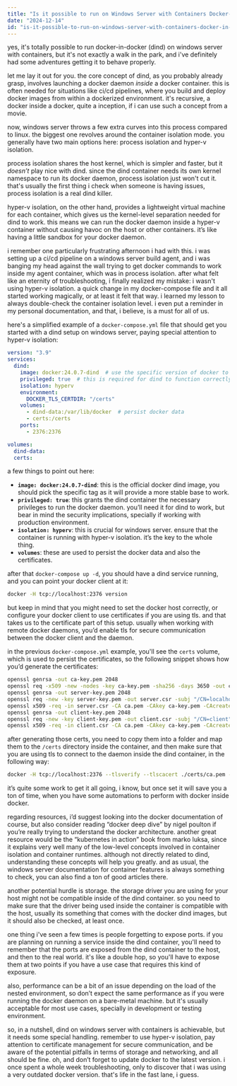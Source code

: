 ```yaml
---
title: "Is it possible to run on Windows Server with Containers Docker-in-Docker?"
date: "2024-12-14"
id: "is-it-possible-to-run-on-windows-server-with-containers-docker-in-docker"
---
```


yes, it's totally possible to run docker-in-docker (dind) on windows server with containers, but it's not exactly a walk in the park, and i've definitely had some adventures getting it to behave properly.

let me lay it out for you. the core concept of dind, as you probably already grasp, involves launching a docker daemon *inside* a docker container. this is often needed for situations like ci/cd pipelines, where you build and deploy docker images from within a dockerized environment. it's recursive, a docker inside a docker, quite a inception, if i can use such a concept from a movie.

now, windows server throws a few extra curves into this process compared to linux. the biggest one revolves around the container isolation mode. you generally have two main options here: process isolation and hyper-v isolation.

process isolation shares the host kernel, which is simpler and faster, but it *doesn’t* play nice with dind. since the dind container needs its own kernel namespace to run its docker daemon, process isolation just won't cut it. that's usually the first thing i check when someone is having issues, process isolation is a real dind killer.

hyper-v isolation, on the other hand, provides a lightweight virtual machine for each container, which gives us the kernel-level separation needed for dind to work. this means we can run the docker daemon inside a hyper-v container without causing havoc on the host or other containers. it’s like having a little sandbox for your docker daemon.

i remember one particularly frustrating afternoon i had with this. i was setting up a ci/cd pipeline on a windows server build agent, and i was banging my head against the wall trying to get docker commands to work inside my agent container, which was in process isolation. after what felt like an eternity of troubleshooting, i finally realized my mistake: i wasn't using hyper-v isolation. a quick change in my docker-compose file and it all started working magically, or at least it felt that way. i learned my lesson to always double-check the container isolation level. i even put a reminder in my personal documentation, and that, i believe, is a must for all of us.

here's a simplified example of a `docker-compose.yml` file that should get you started with a dind setup on windows server, paying special attention to hyper-v isolation:

```yaml
version: "3.9"
services:
  dind:
    image: docker:24.0.7-dind  # use the specific version of docker to avoid unexpected behavior
    privileged: true  # this is required for dind to function correctly
    isolation: hyperv
    environment:
      DOCKER_TLS_CERTDIR: "/certs"
    volumes:
      - dind-data:/var/lib/docker  # persist docker data
      - certs:/certs
    ports:
      - 2376:2376

volumes:
  dind-data:
  certs:
```

a few things to point out here:

*   **`image: docker:24.0.7-dind`**: this is the official docker dind image, you should pick the specific tag as it will provide a more stable base to work.
*   **`privileged: true`**: this grants the dind container the necessary privileges to run the docker daemon. you’ll need it for dind to work, but bear in mind the security implications, specially if working with production environment.
*   **`isolation: hyperv`**: this is crucial for windows server. ensure that the container is running with hyper-v isolation. it’s the key to the whole thing.
*   **`volumes`**: these are used to persist the docker data and also the certificates.

after that `docker-compose up -d`, you should have a dind service running, and you can point your docker client at it:

```bash
docker -H tcp://localhost:2376 version
```

but keep in mind that you might need to set the docker host correctly, or configure your docker client to use certificates if you are using tls. and that takes us to the certificate part of this setup. usually when working with remote docker daemons, you’d enable tls for secure communication between the docker client and the daemon.

in the previous `docker-compose.yml` example, you'll see the `certs` volume, which is used to persist the certificates, so the following snippet shows how you’d generate the certificates:

```bash
openssl genrsa -out ca-key.pem 2048
openssl req -x509 -new -nodes -key ca-key.pem -sha256 -days 3650 -out ca.pem -subj "/CN=dind-ca"
openssl genrsa -out server-key.pem 2048
openssl req -new -key server-key.pem -out server.csr -subj "/CN=localhost"
openssl x509 -req -in server.csr -CA ca.pem -CAkey ca-key.pem -CAcreateserial -out server-cert.pem -days 3650 -sha256
openssl genrsa -out client-key.pem 2048
openssl req -new -key client-key.pem -out client.csr -subj "/CN=client"
openssl x509 -req -in client.csr -CA ca.pem -CAkey ca-key.pem -CAcreateserial -out client-cert.pem -days 3650 -sha256
```

after generating those certs, you need to copy them into a folder and map them to the `/certs` directory inside the container, and then make sure that you are using tls to connect to the daemon inside the dind container, in the following way:

```bash
docker -H tcp://localhost:2376 --tlsverify --tlscacert ./certs/ca.pem --tlscert ./certs/client-cert.pem --tlskey ./certs/client-key.pem version
```

it’s quite some work to get it all going, i know, but once set it will save you a ton of time, when you have some automations to perform with docker inside docker.

regarding resources, i’d suggest looking into the docker documentation of course, but also consider reading “docker deep dive” by nigel poulton if you’re really trying to understand the docker architecture. another great resource would be the “kubernetes in action” book from marko luksa, since it explains very well many of the low-level concepts involved in container isolation and container runtimes. although not directly related to dind, understanding these concepts will help you greatly. and as usual, the windows server documentation for container features is always something to check, you can also find a ton of good articles there.

another potential hurdle is storage. the storage driver you are using for your host might not be compatible inside of the dind container. so you need to make sure that the driver being used inside the container is compatible with the host, usually its something that comes with the docker dind images, but it should also be checked, at least once.

one thing i've seen a few times is people forgetting to expose ports. if you are planning on running a service inside the dind container, you'll need to remember that the ports are exposed from the dind container to the host, and then to the real world. it's like a double hop, so you'll have to expose them at two points if you have a use case that requires this kind of exposure.

also, performance can be a bit of an issue depending on the load of the nested environment, so don’t expect the same performance as if you were running the docker daemon on a bare-metal machine. but it's usually acceptable for most use cases, specially in development or testing environment.

so, in a nutshell, dind on windows server with containers is achievable, but it needs some special handling. remember to use hyper-v isolation, pay attention to certificate management for secure communication, and be aware of the potential pitfalls in terms of storage and networking, and all should be fine. oh, and don’t forget to update docker to the latest version. i once spent a whole week troubleshooting, only to discover that i was using a very outdated docker version. that's life in the fast lane, i guess.
